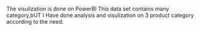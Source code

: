 The visulization is done on PowerBI
This data set contains many category,bUT I Have done analysis and visulization on 3 product category according to the need.
